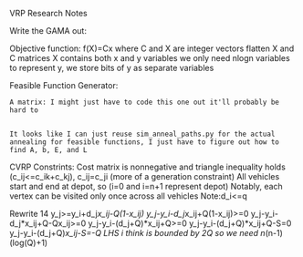 VRP Research Notes



Write the GAMA out:

Objective function:
f(X)=Cx where C and X are integer vectors
    flatten X and C matrices
    X contains both x and y variables
    we only need nlogn variables to represent y, we store bits of y as separate variables

Feasible Function Generator:

    A matrix: I might just have to code this one out it'll probably be hard to 


    It looks like I can just reuse sim_anneal_paths.py for the actual annealing for feasible functions, I just have to figure out how to find A, b, E, and L


CVRP Constrints:
Cost matrix is nonnegative and triangle inequality holds (c_ij<=c_ik+c_kj), c_ij=c_ji (more of a generation constraint)
All vehicles start and end at depot, so (i=0 and i=n+1 represent depot)
Notably, each vertex can be visited only once across all vehicles
Note:d_i<=q

Rewrite 14
y_j>=y_i+d_j*x_ij-Q(1-x_ij)
y_j-y_i-d_j*x_ij+Q(1-x_ij)>=0
y_j-y_i-d_j*x_ij+Q-Qx_ij>=0
y_j-y_i-(d_j+Q)*x_ij+Q>=0
y_j-y_i-(d_j+Q)*x_ij+Q-S=0
y_j-y_i-(d_j+Q)*x_ij-S=-Q
LHS i think is bounded by 2Q so we need n*(n-1)(log(Q)+1)